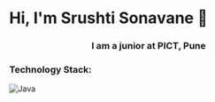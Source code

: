 # Hi, I'm Srushti Sonavane  👋

<h3 align="center">I am a junior at PICT, Pune
</h3>


### Technology Stack:


<img align="left" alt="Java" widht="1px" src="https://user-images.githubusercontent.com/25181517/117201156-9a724800-adec-11eb-9a9d-3cd0f67da4bc.png"/>


<!--
**Srushti-S/Srushti-S** is a ✨ _special_ ✨ repository because its `README.md` (this file) appears on your GitHub profile.

Here are some ideas to get you started:

- 🔭 I’m currently working on ...
- 🌱 I’m currently learning ...
- 👯 I’m looking to collaborate on ...
- 🤔 I’m looking for help with ...
- 💬 Ask me about ...
- 📫 How to reach me: ...
- 😄 Pronouns: ...
- ⚡ Fun fact: ...
-->
